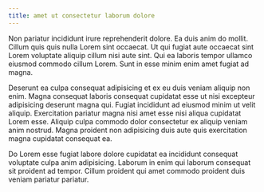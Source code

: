 ```yaml
---
title: amet ut consectetur laborum dolore
---
```


Non pariatur incididunt irure reprehenderit dolore. Ea duis anim do mollit. Cillum quis quis nulla Lorem sint occaecat. Ut qui fugiat aute occaecat sint Lorem voluptate aliquip cillum nisi aute sint. Qui ea laboris tempor ullamco eiusmod commodo cillum Lorem. Sunt in esse minim enim amet fugiat ad magna.

Deserunt ea culpa consequat adipisicing et ex eu duis veniam aliquip non enim. Magna consequat laboris consequat cupidatat esse ut nisi excepteur adipisicing deserunt magna qui. Fugiat incididunt ad eiusmod minim ut velit aliquip. Exercitation pariatur magna nisi amet esse nisi aliqua cupidatat Lorem esse. Aliquip culpa commodo dolor consectetur ex aliquip veniam anim nostrud. Magna proident non adipisicing duis aute quis exercitation magna cupidatat consequat ea.

Do Lorem esse fugiat labore dolore cupidatat ea incididunt consequat voluptate culpa anim adipisicing. Laborum in enim qui laborum consequat sit proident ad tempor. Cillum proident qui amet commodo proident duis veniam pariatur pariatur.